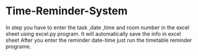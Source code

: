# Time-Reminder-System
In step you have to enter the task ,date ,time and room number in the excel sheet using excel.py program.
It will automatically save the info in excel sheet 
After you enter the reminder date-time just run the timetable reminder programe.
